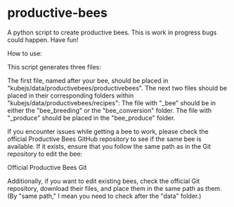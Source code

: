 # productive-bees
A python script to create productive bees. This is work in progress bugs could happen. Have fun!

How to use:

This script generates three files:

The first file, named after your bee, should be placed in "kubejs/data/productivebees/productivebees".
The next two files should be placed in their corresponding folders within "kubejs/data/productivebees/recipes":
    The file with "_bee" should be in either the "bee_breeding" or the "bee_conversion" folder.
    The file with "_produce" should be placed in the "bee_produce" folder.

If you encounter issues while getting a bee to work, please check the official Productive Bees GitHub repository to see if the same bee is available. If it exists, ensure that you follow the same path as in the Git repository to edit the bee:

Official Productive Bees Git

Additionally, if you want to edit existing bees, check the official Git repository, download their files, and place them in the same path as them. (By "same path," I mean you need to check after the "data" folder.)
